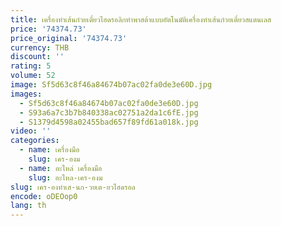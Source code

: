 ```yaml
---
title: เครื่องทำเส้นก๋วยเตี๋ยวไฮดรอลิกทำพาสต้าแบบอัตโนมัติเครื่องทำเส้นก๋วยเตี๋ยวสแตนเลส
price: '74374.73'
price_original: '74374.73'
currency: THB
discount: ''
rating: 5
volume: 52
image: Sf5d63c8f46a84674b07ac02fa0de3e60D.jpg
images:
  - Sf5d63c8f46a84674b07ac02fa0de3e60D.jpg
  - S93a6a7c3b7b840338ac02751a2da1c6fE.jpg
  - S1379d4598a02455bad657f89fd61a018k.jpg
video: ''
categories:
  - name: เครื่องมือ
    slug: เคร-องม
  - name: อะไหล่ เครื่องมือ
    slug: อะไหล-เคร-องม
slug: เคร-องทำเส-นก-วยเต-ยวไฮดรอล
encode: oDEOop0
lang: th
---
```

  